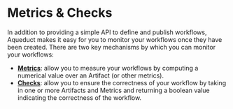 # Metrics & Checks

In addition to providing a simple API to define and publish workflows, Aqueduct makes it easy for you to monitor your workflows once they have been created. There are two key mechanisms by which you can monitor your workflows:

* [**Metrics**](metrics-and-checks/metrics-measuring-your-predictions.md): allow you to measure your workflows by computing a numerical value over an Artifact (or other metrics).
* [**Checks**](metrics-and-checks/checks-ensuring-correctness.md): allow you to ensure the correctness of your workflow by taking in one or more Artifacts and Metrics and returning a boolean value indicating the correctness of the workflow.
